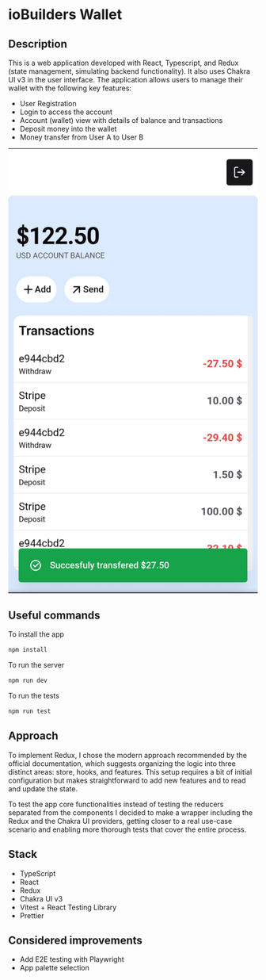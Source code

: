 # ioBuilders Wallet

## Description

This is a web application developed with React, Typescript, and Redux (state management, simulating backend functionality). It also uses Chakra UI v3 in the user interface. The application allows users to manage their wallet with the following key features:

- User Registration
- Login to access the account
- Account (wallet) view with details of balance and transactions
- Deposit money into the wallet
- Money transfer from User A to User B

![example-img](https://raw.githubusercontent.com/migueldcdev/repo-images/refs/heads/main/iob-wallet/1000040475.jpg)
## Useful commands

To install the app

```bash
npm install
```

To run the server

```bash
npm run dev
```

To run the tests

```bash
npm run test
```

## Approach

To implement Redux, I chose the modern approach recommended by the official documentation, which suggests organizing the logic into three distinct areas: store, hooks, and features. This setup requires a bit of initial configuration but makes straightforward to add new features and to read and update the state.

To test the app core functionalities instead of testing the reducers separated from the components I decided to make a wrapper including the Redux and the Chakra UI providers, getting closer to a real use-case scenario and enabling more thorough tests that cover the entire process.

## Stack

- TypeScript
- React
- Redux
- Chakra UI v3
- Vitest + React Testing Library
- Prettier

## Considered improvements

- Add E2E testing with Playwright
- App palette selection
